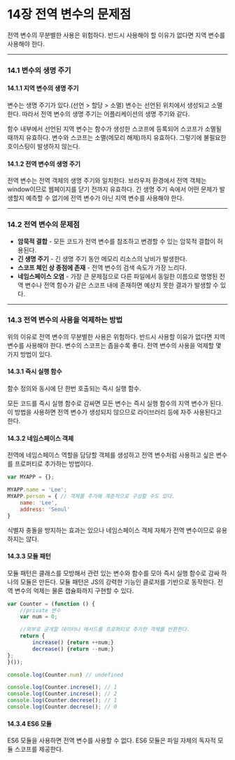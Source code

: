 # 14장 전역 변수의 문제점

전역 변수의 무분별한 사용은 위험하다. 반드시 사용해야 할 이유가 없다면 지역 변수를 사용해야 한다.

***

### 14.1 변수의 생명 주기

#### 14.1.1 지역 변수의 생명 주기

변수는 생명 주기가 있다.(선언 > 할당 > 소멸) 변수는 선언된 위치에서 생성되고 소멸한다. 따라서 전역 변수의 생명 주기는 어플리케이션의 생명 주기와 같다.

함수 내부에서 선언된 지역 변수는 함수가 생성한 스코프에 등록되어 스코프가 소멸될 때까지 유효하다. 변수와 스코프는 소멸(메모리 해제)까지 유효하다. 그렇기에 불필요한 호이스팅이 발생하지 않는다.

#### 14.1.2 전역 변수의 생명 주기

전역 변수는 전역 객체의 생명 주기와 일치한다. 브라우저 환경에서 전역 객체는 window이므로 웹페이지를 닫기 전까지 유효하다. 긴 생명 주기 속에서 어떤 문제가 발생할지 예측할 수 없기에 전역 변수가 아닌 지역 변수를 사용해야 한다.

***

### 14.2 전역 변수의 문제점

* **암묵적 결합** - 모든 코드가 전역 변수를 참조하고 변경할 수 있는 암묵적 결합이 허용된다.
* **긴 생명 주기** - 긴 생명 주기 동안 메모리 리소스의 낭비가 발생한다.
* **스코프 체인 상 종점에 존재** - 전역 변수의 검색 속도가 가장 느리다.
* **네임스페이스 오염** - 가장 큰 문제점으로 다른 파일에서 동일한 이름으로 명명된 전역 변수나 전역 함수가 같은 스코프 내에 존재하면 예상치 못한 결과가 발생할 수 있다.

***

### 14.3 전역 변수의 사용을 억제하는 방법

위의 이유로 전역 변수의 무분별한 사용은 위험하다. 반드시 사용할 이유가 없다면 지역 변수를 사용해야 한다. 변수의 스코프는 좁을수록 좋다. 전역 변수의 사용을 억제할 몇 가지 방법이 있다.

#### 14.3.1 즉시 실행 함수

함수 정의와 동시에 단 한번 호출되는 즉시 실행 함수.

모든 코드를 즉시 실행 함수로 감싸면 모든 변수는 즉시 실행 함수의 지역 변수가 된다. 이 방법을 사용하면 전역 변수가 생성되지 않으므로 라이브러리 등에 자주 사용된다고 한다.

#### 14.3.2 네임스페이스 객체

전역에 네임스페이스 역할을 담당할 객체를 생성하고 전역 변수처럼 사용하고 싶은 변수를 프로퍼티로 추가하는 방법이다.

```jsx
var MYAPP = {};

MYAPP.name = 'Lee';
MYAPP.person = { // 객체를 추가해 계층적으로 구성할 수도 있다.
	name: 'Lee',
	address: 'Seoul'
}
```

식별자 충돌을 방지하는 효과는 있으나 네임스페이스 객체 자체가 전역 변수이므로 유용하지는 않다.

#### 14.3.3 모듈 패턴

모듈 패턴은 클래스를 모방해서 관련 있는 변수와 함수를 모아 즉시 실행 함수로 감싸 하나의 모듈은 만든다. 모듈 패턴은 JS의 강력한 기능인 클로저를 기반으로 동작한다. 전역 변수의 억제는 물론 캡슐화까지 구현할 수 있다.

```jsx
var Counter = (function () {
	//private 변수
	var num = 0;

	//외부로 공개할 데이터나 메서드를 프로퍼티로 추가한 객체를 반환한다.
	return {
		increase() {return ++num;}
		decrease() {return --num;}
};
}());

console.log(Counter.num) // undefined

console.log(Counter.increse(); // 1
console.log(Counter.increse(); // 2
console.log(Counter.decrese(); // 1
console.log(Counter.decrese(); // 0
```

#### 14.3.4 ES6 모듈

ES6 모듈을 사용하면 전역 변수를 사용할 수 없다. ES6 모듈은 파일 자체의 독자적 모듈 스코프를 제공한다.

